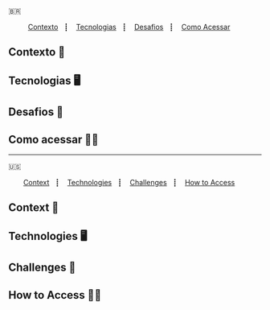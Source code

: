 🇧🇷<div align="center" >
</div>

<p align="center">
  <a href="#contexto-">Contexto</a>&nbsp;&nbsp;&nbsp;┋&nbsp;&nbsp;&nbsp;
  <a href="#tecnologias-%EF%B8%8F">Tecnologias</a>&nbsp;&nbsp;&nbsp;┋&nbsp;&nbsp;&nbsp;
  <a href="#desafios-">Desafios</a>&nbsp;&nbsp;&nbsp;┋&nbsp;&nbsp;&nbsp;
  <a href="#como-acessar-">Como Acessar</a>&nbsp;&nbsp;&nbsp;&nbsp;&nbsp;&nbsp;

</p>

<div align="center">
</div>

## Contexto 📝


## Tecnologias 🖥️



## Desafios 🎯




## Como acessar 🚪🚶


___

🇺🇸
<div align="center" >
</div>

<p align="center">
  <a href="#context-">Context</a>&nbsp;&nbsp;&nbsp;┋&nbsp;&nbsp;&nbsp;
  <a href="#technologies-%EF%B8%8F">Technologies</a>&nbsp;&nbsp;&nbsp;┋&nbsp;&nbsp;&nbsp;
  <a href="#challenges-">Challenges</a>&nbsp;&nbsp;&nbsp;┋&nbsp;&nbsp;&nbsp;
  <a href="#how-to-access-">How to Access</a>&nbsp;&nbsp;&nbsp;&nbsp;&nbsp;&nbsp;

</p>

<div align="center">
</div>

## Context 📝


## Technologies 🖥️


## Challenges 🎯




## How to Access 🚪🚶




